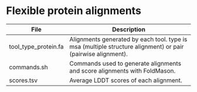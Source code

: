 # Flexible protein alignments

| File | Description |
| --- | --- |
| tool\_type\_protein.fa | Alignments generated by each tool. type is msa (multiple structure alignment) or pair (pairwise alignment). |
| commands.sh | Commands used to generate alignments and score alignments with FoldMason. |
| scores.tsv | Average LDDT scores of each alignment. |
